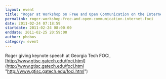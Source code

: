 ```yaml
---
layout: event
title: "Roger at Workshop on Free and Open Communication on the Internet (FOCI)"
permalink: roger-workshop-free-and-open-communication-internet-foci
date: 2011-02-24 07:18:59
startdate: 2011-02-24 08:00:00
enddate: 2011-02-25 20:59:00
author: phobos
category: event
---
```


Roger giving keynote speech at Georgia Tech FOCI, [http://www.gtisc.gatech.edu/foci.html](http://www.gtisc.gatech.edu/foci.html "http://www.gtisc.gatech.edu/foci.html")
